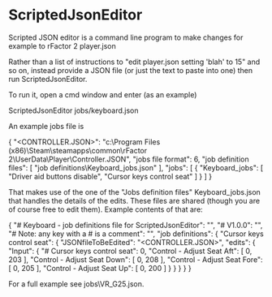 # ScriptedJsonEditor
Scripted JSON editor is a command line program to make changes for example to rFactor 2 player.json

Rather than a list of instructions to "edit player.json setting 'blah' to 15" and so on, instead provide a JSON file (or just the text to paste into one) then run ScriptedJsonEditor.

To run it, open a cmd window and enter (as an example)

 ScriptedJsonEditor jobs/keyboard.json

An example jobs file is

{
  "<CONTROLLER.JSON>": "c:\\Program Files (x86)\\Steam\\steamapps\\common\\rFactor 2\\UserData\\Player\\Controller.JSON",
  "jobs file format": 6,
  "job definition files": [
    "job definitions\\Keyboard_jobs.json"
  ],
  "jobs": [
    {
      "Keyboard_jobs": [
        "Driver aid buttons disable",
        "Cursor keys control seat"
      ]
    }
  ]
}


That makes use of the one of the "Jobs definition files" Keyboard_jobs.json
that handles the details of the edits.  These files are shared (though you
are of course free to edit them).
Example contents of that are:

{
  "# Keyboard - job definitions file for ScriptedJsonEditor": "",
  "# V1.0.0": "",
  "# Note: any key with a # is a comment": "",
  "job definitions": {
    "Cursor keys control seat": {
      "JSONfileToBeEdited": "<CONTROLLER.JSON>",
      "edits": {
        "Input": {
          "# Cursor keys control seat": 0,
          "Control - Adjust Seat Aft": [
            0,
            203
          ],
          "Control - Adjust Seat Down": [
            0,
            208
          ],
          "Control - Adjust Seat Fore": [
            0,
            205
          ],
          "Control - Adjust Seat Up": [
            0,
            200
          ]
        }
      }
    }
  }
}

For a full example see jobs\VR_G25.json.
